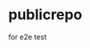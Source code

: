 # publicrepo
for e2e test











































































































































































































































































































































































































































































































































































































































































































































































































































































































































































































































































































































































































































































































































































































































































































































































































































































































































